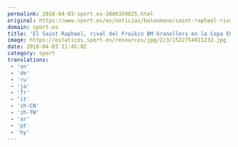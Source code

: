 ```yaml
---
permalink: 2018-04-03-sport.es-2086359825.html
original: https://www.sport.es/es/noticias/balonmano/saint-raphael-rival-del-granollers-copa-ehf-6731359?utm_source=rss-noticias&utm_medium=feed&utm_campaign=balonmano
domain: sport.es
title: 'El Saint Raphael, rival del Fraikin BM Granollers en la Copa EHF'
image: https://estaticos.sport.es/resources/jpg/2/3/1522754011232.jpg
date: 2018-04-03 11:45:02
category: sport
translations: 
 - 'en'
 - 'de'
 - 'ru'
 - 'ja'
 - 'fr'
 - 'it'
 - 'zh-CN'
 - 'zh-TW'
 - 'ar'
 - 'pt'
 - 'hy'
---
```


